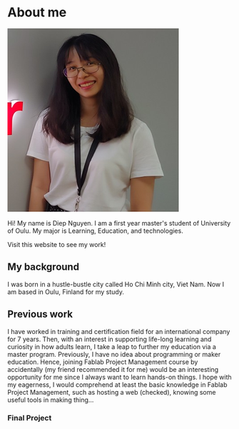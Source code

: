 # About me

![](../images/avatar.jpg)

Hi! My name is Diep Nguyen. I am a first year master's student of University of Oulu. My major is Learning, Education, and technologies.

Visit this website to see my work!

## My background

I was born in a hustle-bustle city called Ho Chi Minh city, Viet Nam. Now I am based in Oulu, Finland for my study.

## Previous work

I have worked in training and certification field for an international company for 7 years. Then, with an interest in supporting life-long learning and curiosity in how adults learn, I take a leap to further my education via a master program.​
Previously, I have no idea about programming or maker education. Hence, joining Fablab Project Management course by accidentally (my friend recommended it for me) would be an interesting opportunity for me since I always want to learn hands-on things. I hope with my eagerness, I would comprehend at least the basic knowledge in Fablab Project Management, such as hosting a web (checked), knowing some useful tools in making thing... 

### Final Project


